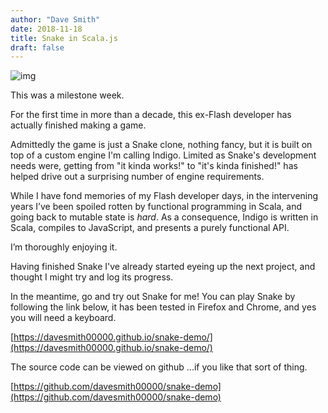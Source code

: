 ```yaml
---
author: "Dave Smith"
date: 2018-11-18
title: Snake in Scala.js
draft: false
---
```


![img](/fppixels/images/snake.png)

This was a milestone week.

For the first time in more than a decade, this ex-Flash developer has actually finished making a game.

Admittedly the game is just a Snake clone, nothing fancy, but it is built on top of a custom engine I'm calling Indigo. Limited as Snake's development needs were, getting from "it kinda works!" to "it's kinda finished!" has helped drive out a surprising number of engine requirements.

While I have fond memories of my Flash developer days, in the intervening years I’ve been spoiled rotten by functional programming in Scala, and going back to mutable state is *hard*. As a consequence, Indigo is written in Scala, compiles to JavaScript, and presents a purely functional API.

I’m thoroughly enjoying it.

Having finished Snake I've already started eyeing up the next project, and thought I might try and log its progress.

In the meantime, go and try out Snake for me! You can play Snake by following the link below, it has been tested in Firefox and Chrome, and yes you will need a keyboard.

[https://davesmith00000.github.io/snake-demo/](https://davesmith00000.github.io/snake-demo/)

The source code can be viewed on github ...if you like that sort of thing.

[https://github.com/davesmith00000/snake-demo](https://github.com/davesmith00000/snake-demo)
